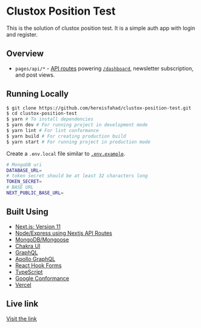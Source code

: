 # Clustox Position Test

This is the solution of clustox position test. It is a simple auth app with login and register.

## Overview

- `pages/api/*` - [API routes](https://nextjs.org/docs/api-routes/introduction) powering [`/dashboard`](https://leerob.io/dashboard), newsletter subscription, and post views.

## Running Locally

```bash
$ git clone https://github.com/hereisfahad/clustox-position-test.git
$ cd clustox-position-test
$ yarn # To install dependencies
$ yarn dev # For running project in development mode
$ yarn lint # For lint conformance
$ yarn build # For creating production build
$ yarn start # For running project in production mode
```

Create a `.env.local` file similar to [`.env.example`](https://github.com/hereisfahad/clustox-position-test/blob/master/.env.example).

```bash
# MongoDB uri
DATABASE_URL=
# token secret should be at least 32 characters long
TOKEN_SECRET=
# BASE URL
NEXT_PUBLIC_BASE_URL=
```

## Built Using

- [Next.js: Version 11](https://nextjs.org/)
- [Node/Express using Nextjs API Routes](https://nextjs.org/)
- [MongoDB/Mongoose](https://mongoosejs.com/)
- [Chakra UI](https://chakra-ui.com/)
- [GraphQL](https://www.graphql.org/)
- [Apollo GraphQL](https://www.apollographql.com/)
- [React Hook Forms](https://react-hook-form.com/)
- [TypeScript](https://www.typescriptlang.org/)
- [Google Conformance](https://web.dev/conformance)
- [Vercel](https://vercel.com)

## Live link
[Visit the link](https://clustox-position-test.vercel.app)

